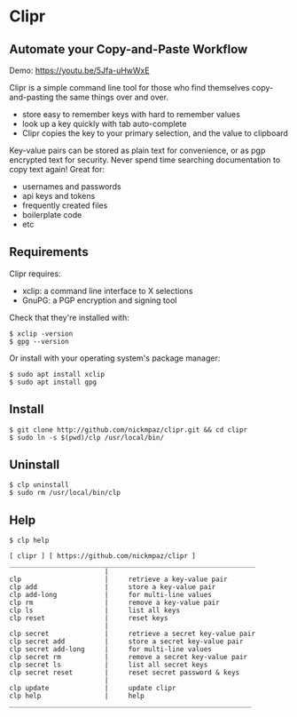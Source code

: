 # Clipr

## Automate your Copy-and-Paste Workflow

Demo: https://youtu.be/5Jfa-uHwWxE

Clipr is a simple command line tool for those who find themselves 
copy-and-pasting the same things over and over.
- store easy to remember keys with hard to remember values
- look up a key quickly with tab auto-complete
- Clipr copies the key to your primary selection, and the value to clipboard

Key-value pairs can be stored as plain text for convenience, or as pgp encrypted 
text for security. Never spend time searching documentation to copy text again! 
Great for:
- usernames and passwords
- api keys and tokens
- frequently created files
- boilerplate code
- etc

## Requirements 

Clipr requires:
- xclip: a command line interface to X selections
- GnuPG: a PGP encryption and signing tool

Check that they're installed with:
    
    $ xclip -version
    $ gpg --version

Or install with your operating system's package manager:

    $ sudo apt install xclip
    $ sudo apt install gpg

## Install

    $ git clone http://github.com/nickmpaz/clipr.git && cd clipr
    $ sudo ln -s $(pwd)/clp /usr/local/bin/

## Uninstall 

    $ clp uninstall
    $ sudo rm /usr/local/bin/clp
    

## Help

    $ clp help
    
    [ clipr ] [ https://github.com/nickmpaz/clipr ]
    ______________________________________________________________
                            |
    clp                     |     retrieve a key-value pair
    clp add                 |     store a key-value pair
    clp add-long            |     for multi-line values
    clp rm                  |     remove a key-value pair
    clp ls                  |     list all keys
    clp reset               |     reset keys
                            |
    clp secret              |     retrieve a secret key-value pair
    clp secret add          |     store a secret key-value pair
    clp secret add-long     |     for multi-line values
    clp secret rm           |     remove a secret key-value pair
    clp secret ls           |     list all secret keys
    clp secret reset        |     reset secret password & keys
                            |
    clp update              |     update clipr
    clp help                |     help 
    _____________________________________________________________


